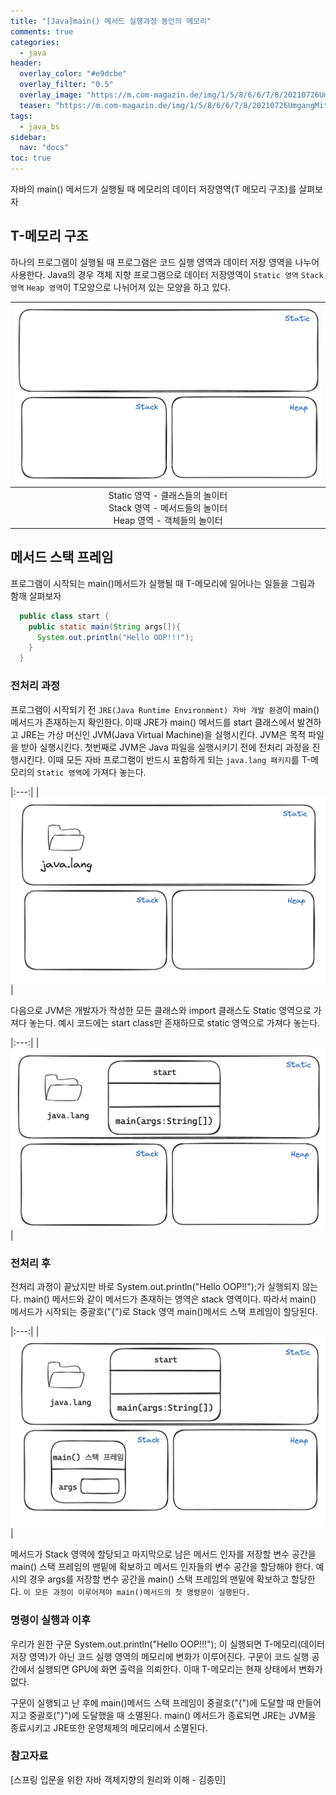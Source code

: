 ```yaml
---
title: "[Java]main() 메서드 실행과정 동안의 메모리"
comments: true
categories:
  - java
header:
  overlay_color: "#e9dcbe"
  overlay_filter: "0.5"
  overlay_image: "https://m.com-magazin.de/img/1/5/8/6/6/7/8/20210726UmgangMitJava_teas_quelleOracleCom_w1200_h629.jpg"
  teaser: "https://m.com-magazin.de/img/1/5/8/6/6/7/8/20210726UmgangMitJava_teas_quelleOracleCom_w1200_h629.jpg"
tags:
  - java_bs
sidebar:
  nav: "docs"
toc: true
---
```


자바의 main() 메서드가 실행될 때 메모리의 데이터 저장영역(T 메모리 구조)를 살펴보자

## T-메모리 구조

하나의 프로그램이 실행될 때 프로그램은 코드 실행 영역과 데이터 저장 영역을 나누어 사용한다. Java의 경우 객체 지향 프로그램으로 데이터 저장영역이 `Static 영역` `Stack 영역` `Heap 영역`이 T모양으로 나뉘어져 있는 모양을 하고 있다.

|                          <img src="../../assets/images/Java/T-memory.png"/>                          |
| :--------------------------------------------------------------------------------------------------: |
| Static 영역 - 클래스들의 놀이터 <br> Stack 영역 - 메서드들의 놀이터 <br> Heap 영역 - 객체들의 놀이터 |

## 메서드 스택 프레임

프로그램이 시작되는 main()메서드가 실행될 때 T-메모리에 일어나는 일들을 그림과 함깨 살펴보자

```java
  public class start {
    public static main(String args[]){
      System.out.println("Hello OOP!!!");
    }
  }
```

### 전처리 과정

프로그램이 시작되기 전 `JRE(Java Runtime Environment) 자바 개발 환경`이 main() 메서드가 존재하는지 확인한다. 이때 JRE가 main() 메서드를 start 클래스에서 발견하고 JRE는 가상 머신인 JVM(Java Virtual Machine)을 실행시킨다. JVM은 목적 파일을 받아 실행시킨다. 첫번째로 JVM은 Java 파일을 실행시키기 전에 전처리 과정을 진행시킨다. 이때 모든 자바 프로그램이 반드시 포함하게 되는 `java.lang 패키지`를 T-메모리의 `Static 영역`에 가져다 놓는다.

|:---:|
|<img src="../../assets/images/Java/java_lang.png"/> |

다음으로 JVM은 개발자가 작성한 모든 클래스와 import 클래스도 Static 영역으로 가져다 놓는다. 예시 코드에는 start class만 존재하므로 static 영역으로 가져다 놓는다.

|:---:|
|<img src="../../assets/images/Java/java_start.png"/> |

### 전처리 후

전처리 과정이 끝났지만 바로 System.out.println("Hello OOP!!");가 실행되지 않는다. main() 메서드와 같이 메서드가 존재하는 영역은 stack 영역이다. 따라서 main() 메서드가 시작되는 중괄호("{")로 Stack 영역 main()메서드 스택 프레임이 할당된다.

|:---:|
|<img src="../../assets/images/Java/java_stack.png"/> |

메서드가 Stack 영역에 할당되고 마지막으로 남은 메서드 인자를 저장할 변수 공간을 main() 스택 프레임의 맨밑에 확보하고 메서드 인자들의 변수 공간을 할당해야 한다. 예시의 경우 args를 저장할 변수 공간을 main() 스택 프레임의 맨밑에 확보하고 할당한다. `이 모든 과정이 이루어져야 main()메서드의 첫 명령문이 실행된다.`

### 명령이 실행과 이후

우리가 원한 구문 System.out.println("Hello OOP!!!"); 이 실행되면 T-메모리(데이터 저장 영역)가 아닌 코드 실행 영역의 메모리에 변화가 이루어진다. 구문이 코드 실행 공간에서 실행되면 GPU에 화면 출력을 의뢰한다. 이때 T-메모리는 현재 상태에서 변화가 없다.

구문이 실행되고 난 후에 main()메서드 스택 프레임이 중괄호("{")에 도달할 때 만들어지고 중괄호("}")에 도달했을 때 소멸된다. main() 메서드가 종료되면 JRE는 JVM을 종료시키고 JRE또한 운영체제의 메모리에서 소멸된다.

### 참고자료

[스프링 입문을 위한 자바 객체지향의 원리와 이해 - 김종민]
